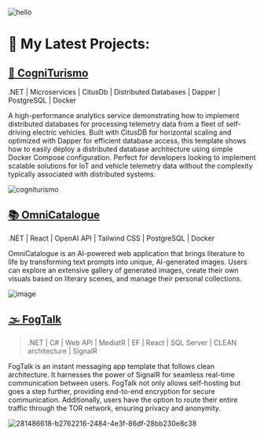 
![hello](https://github.com/zoneel/zoneel/assets/40122657/c2227fe9-1c21-4c21-b37b-d5c2e47739aa)

# 🚧 My Latest Projects:
## [🚙 CogniTurismo](https://github.com/zonel/CogniTurismo)

.NET | Microservices | CitusDb | Distributed Databases | Dapper | PostgreSQL | Docker

A high-performance analytics service demonstrating how to implement distributed databases for processing telemetry data from a fleet of self-driving electric vehicles. Built with CitusDB for horizontal scaling and optimized with Dapper for efficient database access, this template shows how to easily deploy a distributed database architecture using simple Docker Compose configuration. Perfect for developers looking to implement scalable solutions for IoT and vehicle telemetry data without the complexity typically associated with distributed systems.
    
![cogniturismo](https://github.com/user-attachments/assets/45ae801f-db24-4d16-8718-6325d9b935d1)

## [📚 OmniCatalogue](https://github.com/zonel/OmniCatalogue)

.NET | React | OpenAI API | Tailwind CSS | PostgreSQL | Docker

OmniCatalogue is an AI-powered web application that brings literature to life by transforming text prompts into unique, AI-generated images. Users can explore an extensive gallery of generated images, create their own visuals based on literary scenes, and manage their personal collections.

![image](https://github.com/user-attachments/assets/bc5c9151-187e-40a2-8b00-5fadeb6747e8)

## [🌫️ FogTalk](https://github.com/zoneel/FogTalk)

> .NET | C# | Web API | MediatR | EF | React | SQL Server | CLEAN architecture | SignalR

FogTalk is an instant messaging app template that follows clean architecture. It harnesses the power of SignalR for seamless real-time communication between users. FogTalk not only allows self-hosting but goes a step further, providing end-to-end encryption for secure communication. Additionally, users have the option to route their entire traffic through the TOR network, ensuring privacy and anonymity.
    
![281486618-b2762216-2484-4e3f-86df-28bb230e8c38](https://github.com/zoneel/zoneel/assets/40122657/36e10188-eeb3-4404-9d25-f47d1bb93e47)
